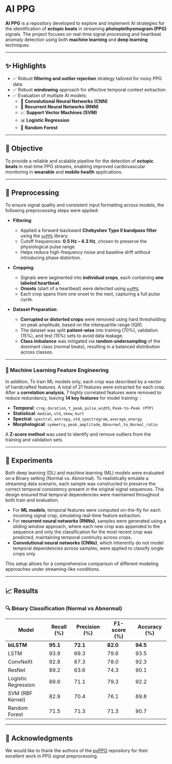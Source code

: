 
# AI PPG

**AI PPG** is a repository developed to explore and implement AI strategies for the identification of **ectopic beats** in streaming **photoplethysmogram (PPG)** signals. The project focuses on real-time signal processing and heartbeat anomaly detection using both **machine learning** and **deep learning** techniques.

---

## ✨ Highlights

- ✅ Robust **filtering and outlier rejection** strategy tailored for noisy PPG data  
- ✅ Robust **windowing** approach for effective temporal context extraction  
- ✅ Evaluation of multiple AI models:
  - 🧠 **Convolutional Neural Networks (CNN)**
  - 🔁 **Recurrent Neural Networks (RNN)**
  - 📈 **Support Vector Machines (SVM)**
  - 📊 **Logistic Regression**
  - 🌲 **Random Forest**

---

## 🎯 Objective

To provide a reliable and scalable pipeline for the detection of **ectopic beats** in real-time PPG streams, enabling improved cardiovascular monitoring in **wearable** and **mobile health** applications.

---
## 🧼 Preprocessing

To ensure signal quality and consistent input formatting across models, the following preprocessing steps were applied:

- **Filtering**:
  - Applied a forward-backward **Chebyshev Type II bandpass filter** using the [`pyPPG`](https://github.com/godamartonaron/GODA_pyPPG.git) library.
  - Cutoff frequencies: **0.5 Hz – 4.3 Hz**, chosen to preserve the physiological pulse range.
  - Helps reduce high-frequency noise and baseline drift without introducing phase distortion.

- **Cropping**:
  - Signals were segmented into **individual crops**, each containing **one labeled heartbeat**.
  - **Onsets** (start of a heartbeat) were detected using [`pyPPG`](https://github.com/godamartonaron/GODA_pyPPG.git).
  - Each crop spans from one onset to the next, capturing a full pulse cycle.

- **Dataset Preparation**:
  - **Corrupted or distorted crops** were removed using hard thresholding on peak amplitude, based on the interquartile range (IQR).
  - The dataset was split **patient-wise** into training (70%), validation (15%), and test (15%) sets to avoid data leakage.
  - **Class imbalance** was mitigated via **random undersampling** of the dominant class (normal beats), resulting in a balanced distribution across classes.

---
### 🧰  Machine Learning Feature Engineering

In addition, To train ML models only, each crop was described by a vector of handcrafted features. A total of 21 features were extracted for each crop. After a **correlation analysis**, 7 highly correlated features were removed to reduce redundancy, leaving **14 key features** for model training:
:

- **Temporal**: `crop_duration`, `t_peak`, `pulse_width`, `Peak-to-Peak (PTP)`
- **Statistical**: `median`, `std`, `skew`, `kurt`
- **Spectral**: `spectral_entropy`, `std_spectrogram`, `average_energy`
- **Morphological**: `symmetry`, `peak_amplitude`, `Abnormal_to_Normal_ratio`

A **Z-score method** was used to identify and remove outliers from the training and validation sets.

---

## 🧪 Experiments


Both deep learning (DL) and machine learning (ML) models were evaluated on a Binary setting (Normal vs. Abnormal).
To realistically emulate a streaming data scenario, each sample was constructed to preserve the correct temporal consistency present in the original signal sequences. This design ensured that temporal dependencies were maintained throughout both train and evaluation.

- For **ML models**, temporal features were computed on-the-fly for each incoming signal crop, simulating real-time feature extraction.  
- For **recurrent neural networks (RNNs)**, samples were generated using a sliding window approach, where each new crop was appended to the sequence and only the classification for the most recent crop was predicted, maintaining temporal continuity across crops.  
- **Convolutional neural networks (CNNs)**, which inherently do not model temporal dependencies across samples, were applied to classify single crops only.

This setup allows for a comprehensive comparison of different modeling approaches under streaming-like conditions.

---

##  📈 Results

### 🔍 Binary Classification (Normal vs Abnormal)

| Model             | Recall (%) | Precision (%) | F1-score (%) | Accuracy (%) |
|-------------------|------------|---------------|--------------|--------------|
| **biLSTM**        | **95.1**   | **72.1**      | **82.0**     | **94.5**     |
| LSTM              | 93.9       | 69.3          | 79.6         | 93.5         |
| ConvNeXt          | 92.8       | 67.3          | 78.0         | 92.3         |
| ResNet            | 89.2       | 63.6          | 74.3         | 90.1         |
| Logistic Regression | 89.6       | 71.1          | 79.3         | 92.2         |
| SVM (RBF Kernel)  | 82.9       | 70.4          | 76.1         | 89.8         |
| Random Forest     | 71.5       | 71.3          | 71.3         | 90.7         |

---

## 🙏 Acknowledgments

We would like to thank the authors of the [pyPPG](https://github.com/godamartonaron/GODA_pyPPG) repository for their excellent work in PPG signal preprocessing. 